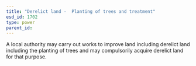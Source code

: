 ```yaml
---
title: "Derelict land -  Planting of trees and treatment"
esd_id: 1702
type: power
parent_id:  
---
```


A local authority may carry out works to improve land including derelict land including the planting of trees and may compulsorily acquire derelict land for that purpose.

